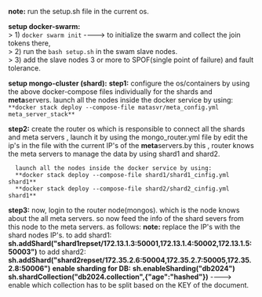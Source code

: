 **note:** run the setup.sh file in the current os.

**setup docker-swarm:** <br/>
      > 1) ` docker swarm init `   ----> to initialize the swarm and collect the join tokens there, <br/>
      > 2) run the `bash setup.sh` in the swam slave nodes.<br/>
      > 3) add the slave nodes 3 or more to SPOF(single point of failure) and fault tolerance.<br/>
      
**setup mongo-cluster (shard):**
**step1:**
      configure the os/containers by using the above docker-compose files individually for the shards and **meta**servers.
      launch all the nodes inside the docker service by using:
       ` **docker stack deploy --compose-file matasvr/meta_config.yml meta_server_stack** ` <br/>
      
**step2:**
      create the router os which is responsible to connect all the shards and meta servers , launch it by using the mongo_router.yml file by 
      edit the ip's in the file with the current IP's of the **meta**servers.by this , router knows the meta servers to manage the data by using shard1 and shard2.
      
      launch all the nodes inside the docker service by using:
      **docker stack deploy --compose-file shard1/shard1_cinfig.yml  shard1**
      **docker stack deploy --compose-file shard2/shard2_cinfig.yml  shard1**
    
**step3:**
      now, login to the router node(mongos). which is the node knows about the all meta servers. so now feed the info of the shard severs from this node to the meta servers.
      as follows:
      **note:** replace the IP's with the shard nodes IP's.
      to add shard1: **sh.addShard("shard1repset/172.13.1.3:50001,172.13.1.4:50002,172.13.1.5:50003")**
      to add shard2: **sh.addShard("shard2repset/172.35.2.6:50004,172.35.2.7:50005,172.35.2.8:50006")**
      **enable sharding for DB:**
      **sh.enableSharding("db2024")**
      **sh.shardCollection("db2024.collection",{"age":"hashed"})** ----> enable which collection has to be split based on the KEY of the document.
      
